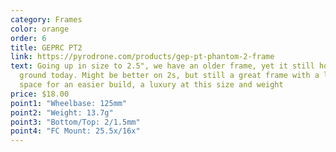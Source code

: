 ```yaml
---
category: Frames
color: orange
order: 6
title: GEPRC PT2
link: https://pyrodrone.com/products/gep-pt-phantom-2-frame
text: Going up in size to 2.5", we have an older frame, yet it still holds
  ground today. Might be better on 2s, but still a great frame with a lot of
  space for an easier build, a luxury at this size and weight
price: $18.00
point1: "Wheelbase: 125mm"
point2: "Weight: 13.7g"
point3: "Bottom/Top: 2/1.5mm"
point4: "FC Mount: 25.5x/16x"
---
```

